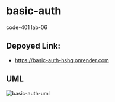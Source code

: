 # basic-auth
code-401 lab-06

## Depoyed Link:
* <https://basic-auth-hshq.onrender.com>

## UML
![basic-auth-uml](https://user-images.githubusercontent.com/123340286/232565609-112465a2-1c63-4cf2-8425-521fc00e0222.png)

